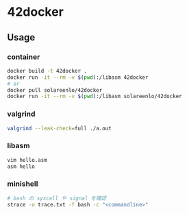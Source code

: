 # 42docker

## Usage
### container
```sh
docker build -t 42docker .
docker run -it --rm -v $(pwd):/libasm 42docker
# or
docker pull solareenlo/42docker
docker run -it --rm -v $(pwd):/libasm solareenlo/42docker
```

### valgrind
```sh
valgrind --leak-check=full ./a.out
```

### libasm
```sh
vim hello.asm
asm hello
```

### minishell
```sh
# bash の syscall や signal を確認
strace -o trace.txt -f bash -c "<commandline>"
```
